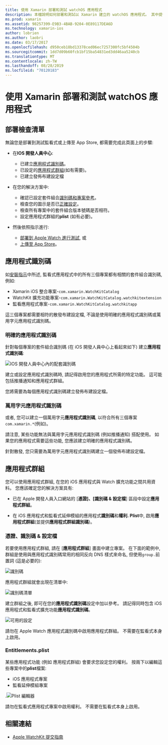 ```yaml
---
title: 使用 Xamarin 部署和測試 watchOS 應用程式
description: 本檔說明如何部署和測試以 Xamarin 建立的 watchOS 應用程式。 其中提供部署檢查清單、討論明確和萬用字元應用程式識別碼, 並查看應用程式群組。
ms.prod: xamarin
ms.assetid: 98257399-E9B3-4BAB-9204-0E89117DEA6D
ms.technology: xamarin-ios
author: lobrien
ms.author: laobri
ms.date: 03/17/2017
ms.openlocfilehash: d950ceb18bd13378ced06ec7257300fc5bf4504b
ms.sourcegitcommit: 1dd7d09b60fcb1bf15ba54831ed3dd46aa5240cb
ms.translationtype: MT
ms.contentlocale: zh-TW
ms.lasthandoff: 08/28/2019
ms.locfileid: "70120183"
---
```

# <a name="deploying-and-testing-watchos-apps-with-xamarin"></a>使用 Xamarin 部署和測試 watchOS 應用程式

## <a name="deployment-checklist"></a>部署檢查清單

無論您是部署到測試監看式或上傳至 App Store, 都需要完成此頁面上的步驟:

- 在**IOS 開發人員中心**:
  - 已建立[應用程式識別碼](#App_IDs)。
  - 已設定的[應用程式群組](#App_Groups)(如有需要)。
  - 已建立發佈布建設定檔

- 在您的解決方案中:

  - 確認已設定套件組合[識別碼和專案參考](~/ios/watchos/get-started/installation.md)。
  - 檢查您的圖示是否已[正確設定](~/ios/watchos/app-fundamentals/icons.md)。
  - 檢查所有專案中的套件組合版本號碼是否相符。
  - 設定應用程式群組的**plist** (如有必要)。

- 然後依照指示進行:
  - [部署到 Apple Watch 進行測試](~/ios/watchos/deploy-test/device.md), 或
  - [上傳至 App Store](~/ios/watchos/deploy-test/appstore.md)。

<a name="App_IDs"/>

## <a name="app-ids"></a>應用程式識別碼

如[安裝指示](~/ios/watchos/get-started/installation.md)中所述, 監看式應用程式中的所有三個專案都有相關的套件組合識別碼, 例如:

- Xamarin iOS 整合專案-`com.xamarin.WatchKitCatalog`
- WatchKit 擴充功能專案-`com.xamarin.WatchKitCatalog.watchkitextension`
- 監看應用程式專案-`com.xamarin.WatchKitCatalog.watchkitapp`

這三個專案都需要相符的散發布建設定檔, 不論是使用明確的應用程式識別碼或萬用字元應用程式識別碼。

### <a name="explicit-app-ids"></a>明確的應用程式識別碼

針對每個專案的套件組合識別碼 (在 iOS 開發人員中心上看起來如下) 建立**應用程式識別碼**:

![IOS 開發人員中心內的配套識別碼](images/appids-specific-sml.png)

建立或設定應用程式識別碼時, 請記得啟用您的應用程式所需的特定功能。 這可能包括推播通知和應用程式群組。

您將需要為每個應用程式識別碼建立發佈布建設定檔。

### <a name="wildcard-app-id"></a>萬用字元應用程式識別碼

或者, 您可以建立一個萬用字元**應用程式識別碼**, 以符合所有三個專案`com.xamarin.*`(例如)。

請注意, 某些功能無法與萬用字元應用程式識別碼 (例如推播通知) 搭配使用。 如果您的應用程式需要這些功能, 您應該建立明確的應用程式識別碼。

針對散發, 您只需要為萬用字元應用程式識別碼建立一個發佈布建設定檔。

<a name="App_Groups" />

## <a name="app-groups"></a>應用程式群組

您可以使用應用程式群組, 在您的 iOS 應用程式與 Watch 擴充功能之間共用資料。 您應該確定您的解決方案具有:

- 已在 Apple 開發人員入口網站的 [**憑證]、[識別碼 & 設定檔**] 區段中設定**應用程式群組**。

- 在 iOS 應用程式和監看式延伸模組的應用程式**識別碼**和**權利. Plist**中, 啟用**應用程式群組**(並提供**應用程式群組識別碼**)。

### <a name="certificates-identifiers--profiles"></a>憑證、識別碼 & 設定檔

若要使用應用程式群組, 請在 [**應用程式群組**] 畫面中建立專案。 在下面的範例中, 群組是使用與應用程式識別碼常用的相同反向 DNS 樣式來命名, 但使用`group.`前置詞 (這是必要的):

![識別碼](images/appgroups-new-sml.png)

應用程式群組就會出現在清單中:

![識別碼清單](images/appgroups-setup-sml.png)

建立群組之後, 即可在您的**應用程式識別碼**設定中加以參考。 請記得同時包含 iOS 應用程式和監看式擴充功能**應用程式識別碼**。

![可用的設定](images/appgroups-sml.png)

請勿在 Apple Watch 應用程式識別碼中啟用應用程式群組。 不需要在監看式本身上啟用。

### <a name="entitlementsplist"></a>Entitlements.plist

某些應用程式功能 (例如 應用程式群組) 會要求您設定您的權利。
按兩下以編輯這些專案中的**plist**檔案:

- iOS 應用程式專案
- 監看延伸模組專案

.![Plist 編輯器](images/entitlements-plist-sml.png)

請勿在監看式應用程式專案中啟用權利。 不需要在監看式本身上啟用。

## <a name="related-links"></a>相關連結

- [Apple WatchKit 提交指南](https://developer.apple.com/app-store/watch/)
